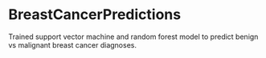 # BreastCancerPredictions
Trained support vector machine and random forest model to predict benign vs malignant breast cancer diagnoses.
